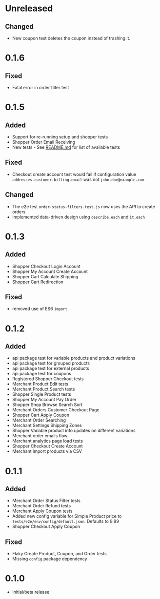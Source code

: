 # Unreleased

## Changed

- New coupon test deletes the coupon instead of trashing it.

# 0.1.6

## Fixed

- Fatal error in order filter test

# 0.1.5

## Added

- Support for re-running setup and shopper tests
- Shopper Order Email Receiving
- New tests - See [README.md](https://github.com/woocommerce/woocommerce/blob/trunk/tests/e2e/core-tests/README.md) for list of available tests

## Fixed

- Checkout create account test would fail if configuration value `addresses.customer.billing.email` was not `john.doe@example.com` 

## Changed
- The e2e test `order-status-filters.test.js` now uses the API to create orders
- Implemented data-driven design using `describe.each` and `it.each`


# 0.1.3

## Added

- Shopper Checkout Login Account
- Shopper My Account Create Account
- Shopper Cart Calculate Shipping
- Shopper Cart Redirection

## Fixed

- removed use of ES6 `import`

# 0.1.2

## Added

- api package test for variable products and product variations
- api package test for grouped products
- api package test for external products
- api package test for coupons
- Registered Shopper Checkout tests
- Merchant Product Edit tests
- Merchant Product Search tests
- Shopper Single Product tests
- Shopper My Account Pay Order
- Shopper Shop Browse Search Sort
- Merchant Orders Customer Checkout Page
- Shopper Cart Apply Coupon
- Merchant Order Searching
- Merchant Settings Shipping Zones
- Shopper Variable product info updates on different variations
- Merchant order emails flow
- Merchant analytics page load tests
- Shopper Checkout Create Account
- Merchant import products via CSV

# 0.1.1

## Added

- Merchant Order Status Filter tests
- Merchant Order Refund tests
- Merchant Apply Coupon tests
- Added new config variable for Simple Product price to `tests/e2e/env/config/default.json`. Defaults to 9.99
- Shopper Checkout Apply Coupon

## Fixed

- Flaky Create Product, Coupon, and Order tests
- Missing `config` package dependency

# 0.1.0

- Initial/beta release
